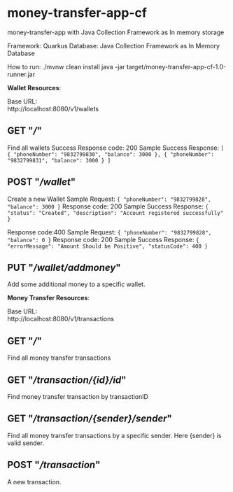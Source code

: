 # money-transfer-app-cf
money-transfer-app with Java Collection Framework as In memory storage


Framework: Quarkus
Database: Java Collection Framework as In Memory Database


How to run:
./mvnw clean install
java -jar target/money-transfer-app-cf-1.0-runner.jar 


<b>Wallet Resources</b>:

Base URL:<br />
http://localhost:8080/v1/wallets

GET "<i>/</i>"
-
Find all wallets
Success Response code: 200
Sample Success Response:
`
[
    {
        "phoneNumber": "9832799830",
        "balance": 3000
    },
    {
        "phoneNumber": "9832799831",
        "balance": 3000
    }
]
`

POST "<i>/wallet</i>"
-
Create a new Wallet
Sample Request:
`{
	"phoneNumber": "9832799828",
	"balance": 3000
}`
Response code: 200
Sample Success Response:
`{
    "status": "Created",
    "description": "Account registered successfully"
}`

Response code:400
Sample Request:
`{
	"phoneNumber": "9832799828",
	"balance": 0
}`
Response code: 200
Sample Success Response:
`{
    "errorMessage": "Amount Should be Positive",
    "statusCode": 400
}`


PUT "<i>/wallet/addmoney</i>"
-
Add some additional money to a specific wallet.


<b>Money Transfer Resources</b>:

Base URL:<br />
http://localhost:8080/v1/transactions

GET "<i>/</i>"
-
Find all money transfer transactions

GET "<i>/transaction/{id}/id</i>"
-
Find money transfer transaction by transactionID

GET "<i>/transaction/{sender}/sender</i>"
-
Find all money transfer transactions by a specific sender. Here {sender} is valid sender.

POST "<i>/transaction</i>"
-
A new transaction.
